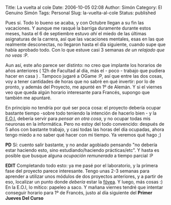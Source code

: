 Title: La vuelta al cole
Date: 2006-10-05 02:08
Author: Simón
Category: El Genuino Simón
Tags: Personal
Slug: la-vuelta-al-cole
Status: published

Pues sí. Todo lo bueno se acaba, y con Octubre llegan a su fin las
vacaciones. Y aunque me rasqué la barriga duramente durante estos meses,
hasta el 6 de septiembre estuvo *ahí* el miedo de las últimas
asignaturas de la carrera, así que las vacaciones mentales, esas en las
que realmente desconectas, no llegaron hasta el día siguiente, cuando
supe que había aprobado todo. Con lo que estuve casi 3 semanas *de un
relajado que no veas* :P.

Aun así, este año parece ser distinto: no creo que implante los horarios
de años anteriores ( 12h de Facultad al día, más el - poco - trabajo que
pudiera hacer en casa ) . Tampoco jugaré a OGame :P, así que entre las
dos cosas, voy a tener cantidades de horas que no sabré en qué invertir:
por lo de pronto, y además del Proyecto, me apunté en 1º de Alemán. Y si
el viernes veo que queda algún horario interesante para Francés, supongo
que también me apuntaré.

En principio no tendría por qué ser poca cosa: el proyecto debería
ocupar bastante tiempo -sobre todo teniendo la intención de hacerlo
bien - y la <abbr title="Escola Oficial de Idiomas">E.O.I.</abbr>
debería servir para *pensar en otra cosa*, y no ocupar todas mis
neuronas en la informática. Pero no estoy del todo convencido: después
de 5 años con bastante trabajo, y casi todas las horas del día ocupadas,
ahora tengo miedo a no saber qué hacer con mi tiempo. Ya veremos qué
hago ;)

**PD** Sí: cuento salir bastante, y no andar agobiado pensando "no
debería estar haciendo esto, sino estudiando/haciendo prácticas/etc". Y
hasta es posible que busque alguna *ocupación remunerada* a tiempo
parcial :P

**EDIT** Completando todo esto: ya me pasé por el laboratorio, y la
primera fase del proyecto parece interesante. Tengo unas 2-3 semanas
para aprender a utilizar unos módulos de dos proyectos anteriores, y a
partir de eso, localizar un punto donde *debería* estar la
[fóvea](http://es.wikipedia.org/wiki/F%C3%B3vea). Y luego, más cosas :)  
En la E.O.I, lo mítico: papeleo a saco. Y mañana viernes tendré que
intentar conseguir horario para 1º de Francés, justo al día siguiente
del **Primer Jueves Del Curso**
